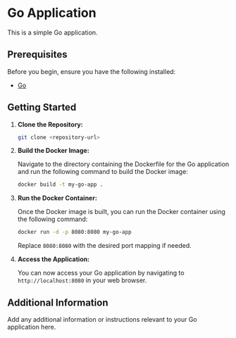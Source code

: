# Go Application

This is a simple Go application.

## Prerequisites

Before you begin, ensure you have the following installed:

- [Go](https://golang.org/dl/)

## Getting Started

1. **Clone the Repository:**

    ```bash
    git clone <repository-url>
    ```

2. **Build the Docker Image:**

    Navigate to the directory containing the Dockerfile for the Go application and run the following command to build the Docker image:

    ```bash
    docker build -t my-go-app .
    ```

3. **Run the Docker Container:**

    Once the Docker image is built, you can run the Docker container using the following command:

    ```bash
    docker run -d -p 8080:8080 my-go-app
    ```

    Replace `8080:8080` with the desired port mapping if needed.

4. **Access the Application:**

    You can now access your Go application by navigating to `http://localhost:8080` in your web browser.

## Additional Information

Add any additional information or instructions relevant to your Go application here.

